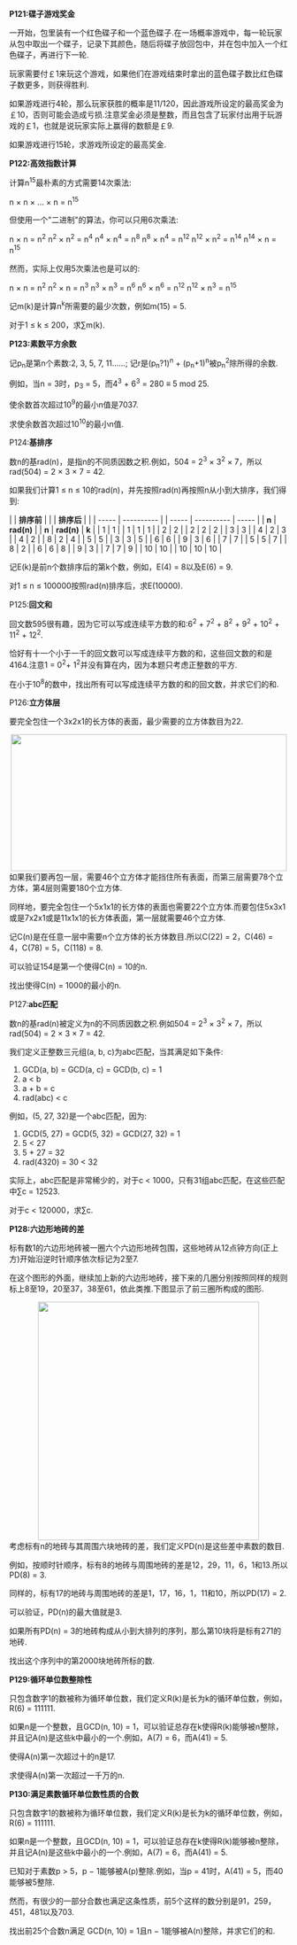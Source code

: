 
**P121:碟子游戏奖金**

一开始，包里装有一个红色碟子和一个蓝色碟子.在一场概率游戏中，每一轮玩家从包中取出一个碟子，记录下其颜色，随后将碟子放回包中，并在包中加入一个红色碟子，再进行下一轮.

玩家需要付￡1来玩这个游戏，如果他们在游戏结束时拿出的蓝色碟子数比红色碟子数更多，则获得胜利.

如果游戏进行4轮，那么玩家获胜的概率是11/120，因此游戏所设定的最高奖金为￡10，否则可能会造成亏损.注意奖金必须是整数，而且包含了玩家付出用于玩游戏的￡1，也就是说玩家实际上赢得的数额是￡9.

如果游戏进行15轮，求游戏所设定的最高奖金.







**P122:高效指数计算**

计算n<sup>15</sup>最朴素的方式需要14次乘法:

n × n × … × n = n<sup>15</sup>

但使用一个"二进制"的算法，你可以只用6次乘法:

n × n = n<sup>2</sup>
n<sup>2</sup> × n<sup>2</sup> = n<sup>4</sup>
n<sup>4</sup> × n<sup>4</sup> = n<sup>8</sup>
n<sup>8</sup> × n<sup>4</sup> = n<sup>12</sup>
n<sup>12</sup> × n<sup>2</sup> = n<sup>14</sup>
n<sup>14</sup> × n = n<sup>15</sup>

然而，实际上仅用5次乘法也是可以的:

n × n = n<sup>2</sup>
n<sup>2</sup> × n = n<sup>3</sup>
n<sup>3</sup> × n<sup>3</sup> = n<sup>6</sup>
n<sup>6</sup> × n<sup>6</sup> = n<sup>12</sup>
n<sup>12</sup> × n<sup>3</sup> = n<sup>15</sup>

记m(k)是计算n<sup>k</sup>所需要的最少次数，例如m(15) = 5.

对于1 ≤ k ≤ 200，求∑m(k).









**P123:素数平方余数**

记p<sub>n</sub>是第n个素数:2, 3, 5, 7, 11……; 记r是(p<sub>n</sub>?1)<sup>n</sup> + (p<sub>n</sub>+1)<sup>n</sup>被p<sub>n</sub><sup>2</sup>除所得的余数.

例如，当n = 3时，p<sub>3</sub> = 5，而4<sup>3</sup> + 6<sup>3</sup> = 280 ≡ 5 mod 25.

使余数首次超过10<sup>9</sup>的最小n值是7037.

求使余数首次超过10<sup>10</sup>的最小n值.





P124:**基排序**

数n的基rad(n)，是指n的不同质因数之积.例如，504 = 2<sup>3</sup> × 3<sup>2</sup> × 7，所以rad(504) = 2 × 3 × 7 = 42.

如果我们计算1 ≤ n ≤ 10的rad(n)，并先按照rad(n)再按照n从小到大排序，我们得到:

|       | **排序前**    |  |       | **排序后**    |       |
| ----- | ---------- |  | ----- | ---------- | ----- |
| **n** | **rad(n)** |  | **n** | **rad(n)** | **k** |
| 1     | 1          |  | 1     | 1          | 1     |
| 2     | 2          |  | 2     | 2          | 2     |
| 3     | 3          |  | 4     | 2          | 3     |
| 4     | 2          |  | 8     | 2          | 4     |
| 5     | 5          |  | 3     | 3          | 5     |
| 6     | 6          |  | 9     | 3          | 6     |
| 7     | 7          |  | 5     | 5          | 7     |
| 8     | 2          |  | 6     | 6          | 8     |
| 9     | 3          |  | 7     | 7          | 9     |
| 10    | 10         |  | 10    | 10         | 10    |

记E(k)是前n个数排序后的第k个数，例如，E(4) = 8以及E(6) = 9.

对1 ≤ n ≤ 100000按照rad(n)排序后，求E(10000).



P125:**回文和**

回文数595很有趣，因为它可以写成连续平方数的和:6<sup>2</sup> + 7<sup>2</sup> + 8<sup>2</sup> + 9<sup>2</sup> + 10<sup>2</sup> + 11<sup>2</sup> + 12<sup>2</sup>.

恰好有十一个小于一千的回文数可以写成连续平方数的和，这些回文数的和是4164.注意1 = 0<sup>2</sup>+ 1<sup>2</sup>并没有算在内，因为本题只考虑正整数的平方.

在小于10<sup>8</sup>的数中，找出所有可以写成连续平方数的和的回文数，并求它们的和.







P126:**立方体层**

要完全包住一个3x2x1的长方体的表面，最少需要的立方体数目为22.

<center>
  <a class="fancybox" href="../wp-content/uploads/2018/06/053cc8c312cbed4329a142e6865970f2.gif"><img src="../wp-content/uploads/2018/06/053cc8c312cbed4329a142e6865970f2.gif" alt="" width="499" height="247" /></a>
</center>如果我们要再包一层，需要46个立方体才能挡住所有表面，而第三层需要78个立方体，第4层则需要180个立方体.

同样地，要完全包住一个5x1x1的长方体的表面也需要22个立方体.而要包住5x3x1或是7x2x1或是11x1x1的长方体表面，第一层就需要46个立方体.

记C(n)是在任意一层中需要n个立方体的长方体数目.所以C(22) = 2，C(46) = 4，C(78) = 5，C(118) = 8.

可以验证154是第一个使得C(n) = 10的n.

找出使得C(n) = 1000的最小的n.



P127:**abc匹配**

数n的基rad(n)被定义为n的不同质因数之积.例如504 = 2<sup>3</sup> × 3<sup>2</sup> × 7，所以rad(504) = 2 × 3 × 7 = 42.

我们定义正整数三元组(a, b, c)为abc匹配，当其满足如下条件:

  1. GCD(a, b) = GCD(a, c) = GCD(b, c) = 1
  2. a < b
  3. a + b = c
  4. rad(abc) < c

例如，(5, 27, 32)是一个abc匹配，因为:

  1. GCD(5, 27) = GCD(5, 32) = GCD(27, 32) = 1
  2. 5 < 27
  3. 5 + 27 = 32
  4. rad(4320) = 30 < 32

实际上，abc匹配是非常稀少的，对于c < 1000，只有31组abc匹配，在这些匹配中∑c = 12523.

对于c < 120000，求∑c.











**P128:六边形地砖的差**

标有数1的六边形地砖被一圈六个六边形地砖包围，这些地砖从12点钟方向(正上方)开始沿逆时针顺序依次标记为2至7.

在这个图形的外面，继续加上新的六边形地砖，接下来的几圈分别按照同样的规则标上8至19，20至37，38至61，依此类推.下图显示了前三圈所构成的图形.

<center>
  <a class="fancybox" href="../wp-content/uploads/2018/06/ed3a05d48789410cc5bf46f031afe889.gif"><img src="../wp-content/uploads/2018/06/ed3a05d48789410cc5bf46f031afe889.gif" alt="" width="400" height="431" /></a>
</center>考虑标有n的地砖与其周围六块地砖的差，我们定义PD(n)是这些差中素数的数目.

例如，按顺时针顺序，标有8的地砖与周围地砖的差是12，29，11，6，1和13.所以PD(8) = 3.

同样的，标有17的地砖与周围地砖的差是1，17，16，1，11和10，所以PD(17) = 2.

可以验证，PD(n)的最大值就是3.

如果所有PD(n) = 3的地砖构成从小到大排列的序列，那么第10块将是标有271的地砖.

找出这个序列中的第2000块地砖所标的数.





**P129:循环单位数整除性**

只包含数字1的数被称为循环单位数，我们定义R(k)是长为k的循环单位数，例如，R(6) = 111111.

如果n是一个整数，且GCD(n, 10) = 1，可以验证总存在k使得R(k)能够被n整除，并且记A(n)是这些k中最小的一个.例如，A(7) = 6，而A(41) = 5.

使得A(n)第一次超过十的n是17.

求使得A(n)第一次超过一千万的n.





**P130:满足素数循环单位数性质的合数**

只包含数字1的数被称为循环单位数，我们定义R(k)是长为k的循环单位数，例如，R(6) = 111111.

如果n是一个整数，且GCD(n, 10) = 1，可以验证总存在k使得R(k)能够被n整除，并且记A(n)是这些k中最小的一个.例如，A(7) = 6，而A(41) = 5.

已知对于素数p > 5，p − 1能够被A(p)整除.例如，当p = 41时，A(41) = 5，而40能够被5整除.

然而，有很少的一部分合数也满足这条性质，前5个这样的数分别是91，259，451，481以及703.

找出前25个合数n满足
GCD(n, 10) = 1且n − 1能够被A(n)整除，并求它们的和.







